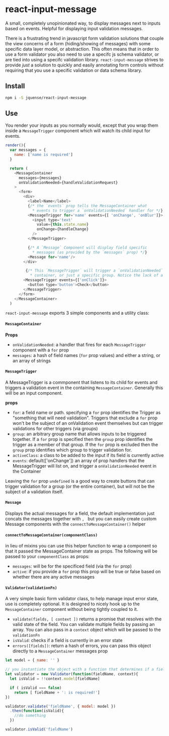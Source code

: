 # react-input-message

A small, completely unopinionated way, to display messages next to inputs based on events. Helpful for displaying input validation messages. 

There is a frustrating trend in javascript form validation solutions that couple the view concerns of a form (hiding/showing of messages) with some specific data layer model, or abstraction. This often means that in order to use a form validator you also need to use a specifc js schema validator, or are tied into using a specifc validation library. `react-input-message` strives to provide _just_ a solution to quickly and easily annotating form controls without requiring that you use a specific validation or data schema library.

## Install

```sh
npm i -S jquense/react-input-message
```

## Use

You render your inputs as you normally would, except that you wrap them inside a `MessageTrigger` component which will watch its child input for events.

```js
render(){
  var messages = {
    name: ['name is required']
  }

  return (
    <MessageContainer 
      messages={messages}
      onValidationNeeded={handleValidationRequest}
    >
      <form>
        <div>
          <label>Name</label>
          {/* the `events` prop tells the MessageContainer what 
            * events to trigger a `onValidationNeeded` handler for */}
          <MessageTrigger for='name' events={[ 'onChange', 'onBlur']}>
            <input type='text' 
              value={this.state.name} 
              onChange={handleChange}
            />
          </MessageTrigger>

          {/* A `Message` Component will display field specific 
            * messages (as provided by the `messages` prop) */}
          <Message for='name'/>
        </div>

         {/* This `MessageTrigger` will trigger a `onValidationNeeded` event for the entire
           * container, or just a specific group. Notice the lack of a `for` prop. */}
        <MessageTrigger events={['onClick']}>
          <button type='button'>Check</button>
        </MessageTrigger>
      </form>
    </MessageContainer>
  )
```


`react-input-message` exports 3 simple components and a utility class: 

#### `MessageContainer`

__Props__

  - `onValidationNeeded`: a handler that fires for each `MessageTrigger` component with a `for` prop
  - `messages`: a hash of field names (`for` prop values) and either a string, or an array of strings 


#### `MessageTrigger`

A MessageTrigger is a commponent that listens to its child for events and triggers a validation event in the containing `MessageContainer`. Generally this will be an input component.

__props__
  - `for`: a field name or path. specifying a `for` prop identifies the Trigger as "something that will need validation". Triggers that exclude a `for` prop won't be the subject of an onValidation event themselves but can trigger validations for other triggers (via groups)
  - `group`: an arbitrary group name that allows inputs to be triggered together. If a `for` prop is specified then the `group` prop identifies the trigger as a member of that group. If the `for` prop is excluded then the `group` prop identifies which group to trigger validation for.
  - `activeClass`: a class to be added to the input if its field is currently active
  - `events`: default(['onChange']) an array of prop handlers that the MessageTrigger will list on, and trigger a `onValidationNeeded` event in the Container

Leaving the `for` prop `undefined` is a good way to create buttons that can trigger validation for a group (or the entire container), but will not be the subject of a validation itself.

#### `Message`

  Displays the actual messages for a field, the default implementation just concats the messages together with `, ` but you can easily create custom Message components with the `connectToMessageContainer()` helper

#### `connectToMessageContainer(componentClass)`

in lieu of mixins you can use this helper function to wrap a component so that it passed the MessageContainer state as props. The following will be passed to your `componentClass` as props:

- `messages`: will be for the specificed field (via the `for` prop)
- `active`: if you provide a `for` prop this prop will be true or false based on whether there are any active messages

#### `Validator(validationFn)`

A very simple basic form validator class, to help manage input error state, use is completely optional. It is designed to nicely hook up to the `MessageContainer` component without being tightly coupled to it.

  - `validate(fields, [ context ])` returns a promise that resolves with the valid state of the field. You can validate multiple fields by passing an array. You can also pass in a `context` object which will be passed to the `validationFn`
  - `isValid`: checks if a field is currently in an error state
  - `errors([fields])`: return a hash of errors, you can pass this object directly to a `MessageContainer` messages prop

```js
let model = { name: '' }

// you instantiate the object with a function that determines if a field is valid or not
let validator = new Validator(function(fieldName, context){
  let isValid = !!context.model[fieldName]

  if ( isValid === false)
    return [ fieldName + ': is required!'] 
})

validator.validate('fieldName', { model: model })
  .then(function(isValid){
    //do something
  })

validator.isValid('fieldName')
```

